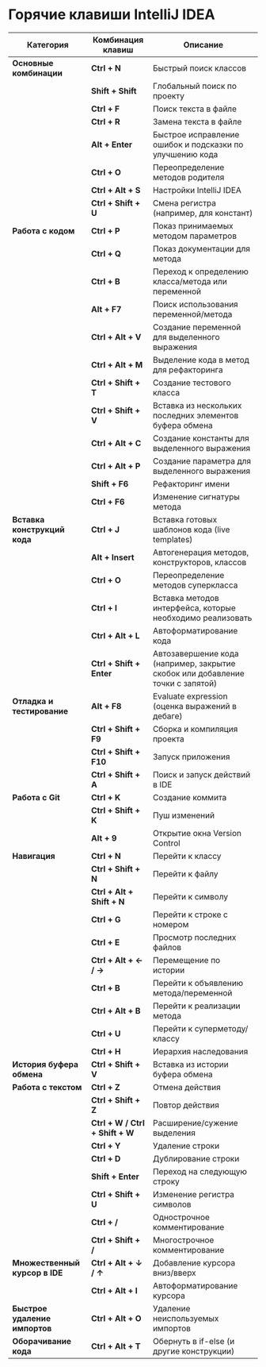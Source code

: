 # Горячие клавиши IntelliJ IDEA

| **Категория**               | **Комбинация клавиш** | **Описание**                                                                 |
|-----------------------------|-----------------------|-------------------------------------------------------------------------------|
| **Основные комбинации**     | **Ctrl + N**          | Быстрый поиск классов                                                          |
|                             | **Shift + Shift**     | Глобальный поиск по проекту                                                  |
|                             | **Ctrl + F**          | Поиск текста в файле                                                         |
|                             | **Ctrl + R**          | Замена текста в файле                                                        |
|                             | **Alt + Enter**       | Быстрое исправление ошибок и подсказки по улучшению кода                     |
|                             | **Ctrl + O**          | Переопределение методов родителя                                             |
|                             | **Ctrl + Alt + S**    | Настройки IntelliJ IDEA                                                      |
|                             | **Ctrl + Shift + U**  | Смена регистра (например, для констант)                                      |
| **Работа с кодом**          | **Ctrl + P**          | Показ принимаемых методом параметров                                        |
|                             | **Ctrl + Q**          | Показ документации для метода                                               |
|                             | **Ctrl + B**          | Переход к определению класса/метода или переменной                          |
|                             | **Alt + F7**          | Поиск использования переменной/метода                                       |
|                             | **Ctrl + Alt + V**    | Создание переменной для выделенного выражения                                |
|                             | **Ctrl + Alt + M**    | Выделение кода в метод для рефакторинга                                      |
|                             | **Ctrl + Shift + T**  | Создание тестового класса                                                   |
|                             | **Ctrl + Shift + V**  | Вставка из нескольких последних элементов буфера обмена                     |
|                             | **Ctrl + Alt + C**    | Создание константы для выделенного выражения                                 |
|                             | **Ctrl + Alt + P**    | Создание параметра для выделенного выражения                                 |
|                             | **Shift + F6**        | Рефакторинг имени                                                            |
|                             | **Ctrl + F6**         | Изменение сигнатуры метода                                                  |
| **Вставка конструкций кода**| **Ctrl + J**          | Вставка готовых шаблонов кода (live templates)                               |
|                             | **Alt + Insert**      | Автогенерация методов, конструкторов, классов                                |
|                             | **Ctrl + O**          | Переопределение методов суперкласса                                         |
|                             | **Ctrl + I**          | Вставка методов интерфейса, которые необходимо реализовать                   |
|                             | **Ctrl + Alt + L**    | Автоформатирование кода                                                     |
|                             | **Ctrl + Shift + Enter** | Автозавершение кода (например, закрытие скобок или добавление точки с запятой) |
| **Отладка и тестирование** | **Alt + F8**          | Evaluate expression (оценка выражений в дебаге)                             |
|                             | **Ctrl + Shift + F9** | Сборка и компиляция проекта                                                  |
|                             | **Ctrl + Shift + F10**| Запуск приложения                                                            |
|                             | **Ctrl + Shift + A**  | Поиск и запуск действий в IDE                                                |
| **Работа с Git**            | **Ctrl + K**          | Создание коммита                                                             |
|                             | **Ctrl + Shift + K**  | Пуш изменений                                                                |
|                             | **Alt + 9**           | Открытие окна Version Control                                               |
| **Навигация**               | **Ctrl + N**          | Перейти к классу                                                              |
|                             | **Ctrl + Shift + N**  | Перейти к файлу                                                              |
|                             | **Ctrl + Alt + Shift + N** | Перейти к символу                                                      |
|                             | **Ctrl + G**          | Перейти к строке с номером                                                   |
|                             | **Ctrl + E**          | Просмотр последних файлов                                                    |
|                             | **Ctrl + Alt + ← / →**| Перемещение по истории                                                     |
|                             | **Ctrl + B**          | Перейти к объявлению метода/переменной                                      |
|                             | **Ctrl + Alt + B**    | Перейти к реализации метода                                                  |
|                             | **Ctrl + U**          | Перейти к суперметоду/классу                                                |
|                             | **Ctrl + H**          | Иерархия наследования                                                        |
| **История буфера обмена**   | **Ctrl + Shift + V**  | Вставка из истории буфера обмена                                            |
| **Работа с текстом**        | **Ctrl + Z**          | Отмена действия                                                              |
|                             | **Ctrl + Shift + Z**  | Повтор действия                                                              |
|                             | **Ctrl + W / Ctrl + Shift + W** | Расширение/сужение выделения                                       |
|                             | **Ctrl + Y**          | Удаление строки                                                              |
|                             | **Ctrl + D**          | Дублирование строки                                                          |
|                             | **Shift + Enter**     | Переход на следующую строку                                                 |
|                             | **Ctrl + Shift + U**  | Изменение регистра символов                                                 |
|                             | **Ctrl + /**          | Однострочное комментирование                                                |
|                             | **Ctrl + Shift + /**  | Многострочное комментирование                                               |
| **Множественный курсор в IDE** | **Ctrl + Alt + ↓ / ↑** | Добавление курсора вниз/вверх                                         |
|                             | **Ctrl + Alt + I**    | Автоформатирование курсора                                                  |
| **Быстрое удаление импортов**| **Ctrl + Alt + O**    | Удаление неиспользуемых импортов                                            |
| **Оборачивание кода**       | **Ctrl + Alt + T**    | Обернуть в if-else (и другие конструкции)                                   |
